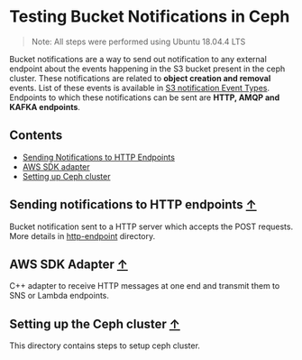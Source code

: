 # Testing Bucket Notifications in Ceph

> Note: All steps were performed using Ubuntu 18.04.4 LTS

Bucket notifications are a way to send out notification to any external endpoint about the events happening in the S3 bucket present in the ceph cluster. These notifications are related to **object creation and removal** events. List of these events is available in [S3 notification Event Types](https://docs.ceph.com/docs/master/radosgw/s3-notification-compatibility/#event-types). Endpoints to which these notifications can be sent are **HTTP, AMQP and KAFKA endpoints**.

## Contents
* [Sending Notifications to HTTP Endpoints](#sending-notifications-to-http-endpoints-)
* [AWS SDK adapter](#aws-sdk-adapter-)
* [Setting up Ceph cluster](#setting-up-ceph-cluster-)

## Sending notifications to HTTP endpoints [&uarr;](#contents)

Bucket notification sent to a HTTP server which accepts the POST requests.
More details in [http-endpoint](https://github.com/manas11/testing-bucket-notifications-in-ceph/tree/master/http-endpoint) directory.

## AWS SDK Adapter [&uarr;](#contents) 

C++ adapter to receive HTTP messages at one end and transmit them to SNS or Lambda endpoints.

## Setting up the Ceph cluster [&uarr;](#contents)
This directory contains steps to setup ceph cluster.
